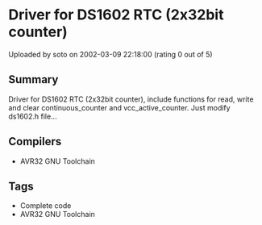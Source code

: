 # Driver for DS1602 RTC (2x32bit counter)

Uploaded by soto on 2002-03-09 22:18:00 (rating 0 out of 5)

## Summary

Driver for DS1602 RTC (2x32bit counter), include functions for read, write and clear continuous\_counter and vcc\_active\_counter. Just modify ds1602.h file...

## Compilers

- AVR32 GNU Toolchain

## Tags

- Complete code
- AVR32 GNU Toolchain
